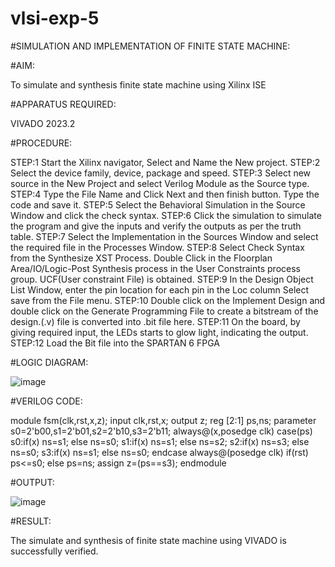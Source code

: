 # vlsi-exp-5

#SIMULATION AND IMPLEMENTATION OF FINITE STATE MACHINE:

#AIM:

To simulate and synthesis finite state machine using Xilinx ISE

#APPARATUS REQUIRED: 

VIVADO 2023.2

#PROCEDURE:

STEP:1 Start the Xilinx navigator, Select and Name the New project.
STEP:2 Select the device family, device, package and speed.
STEP:3 Select new source in the New Project and select Verilog Module as the Source
type.
STEP:4 Type the File Name and Click Next and then finish button. Type the code and
save it.
STEP:5 Select the Behavioral Simulation in the Source Window and click the check
syntax.
STEP:6 Click the simulation to simulate the program and give the inputs and verify the
outputs as per the truth table.
STEP:7 Select the Implementation in the Sources Window and select the required file in
the Processes Window.
STEP:8 Select Check Syntax from the Synthesize XST Process. Double Click in the
Floorplan Area/IO/Logic-Post Synthesis process in the User Constraints process group.
UCF(User constraint File) is obtained.
STEP:9 In the Design Object List Window, enter the pin location for each pin in the Loc
column Select save from the File menu.
STEP:10 Double click on the Implement Design and double click on the Generate
Programming File to create a bitstream of the design.(.v) file is converted into .bit file
here.
STEP:11 On the board, by giving required input, the LEDs starts to glow light,
indicating the output.
STEP:12 Load the Bit file into the SPARTAN 6 FPGA

#LOGIC DIAGRAM:

![image](https://github.com/Gokulnaath03/vlsi-exp-5/assets/167178811/b7e67a7b-fa02-4915-9ffe-64b08d251776)


#VERILOG CODE:

module fsm(clk,rst,x,z);
input clk,rst,x;
output z;
reg [2:1] ps,ns;
parameter s0=2'b00,s1=2'b01,s2=2'b10,s3=2'b11;
always@(x,posedge clk)
case(ps)
s0:if(x)
ns=s1;
else
ns=s0;
s1:if(x)
ns=s1;
else
ns=s2;
s2:if(x)
ns=s3;
else
ns=s0;
s3:if(x)
ns=s1;
else
ns=s0;
endcase
always@(posedge clk)
if(rst)
ps<=s0;
else
ps=ns;
assign z=(ps==s3);
endmodule

#OUTPUT:

![image](https://github.com/Gokulnaath03/vlsi-exp-5/assets/167178811/d31de15f-0123-4535-b2cc-7b5ed99e38fc)

#RESULT:

The simulate and synthesis of finite state machine using VIVADO is successfully
verified.


